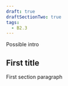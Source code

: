 ```yaml
---
draft: true
draftSectionTwo: true
tags:
  - B2.3
---
```


Possible intro

## First title

First section paragraph

